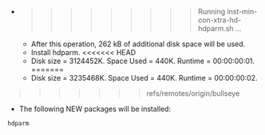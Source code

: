 * >>>>>>>>> Running inst-min-con-xtra-hd-hdparm.sh ...
  * After this operation, 262 kB of additional disk space will be used.
  * Install hdparm.
<<<<<<< HEAD
  * Disk size = 3124452K. Space Used = 440K. Runtime = 00:00:00:01.
=======
  * Disk size = 3235468K. Space Used = 440K. Runtime = 00:00:00:02.
>>>>>>> refs/remotes/origin/bullseye
  * The following NEW packages will be installed:
  ```bash
hdparm
  ```
